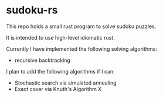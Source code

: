 # sudoku-rs
This repo holds a small rust program to solve sudoku puzzles.

It is intended to use high-level idiomatic rust.

Currently I have implemented the following solving algorithms:

- recursive backtracking

I plan to add the following algorithms if I can:
- Stochastic search via simulated annealing
- Exact cover via Knuth's Algorithm X
